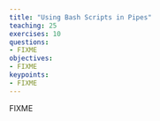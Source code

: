 ```yaml
---
title: "Using Bash Scripts in Pipes"
teaching: 25 
exercises: 10
questions:
- FIXME
objectives:
- FIXME
keypoints:
- FIXME
---
```


FIXME
